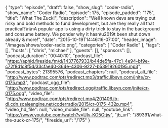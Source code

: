 {
  "type": "episode",
  "draft": false,
  "show_slug": "coder-radio",
  "show_name": "Coder Radio",
  "episode": 175,
  "episode_padded": "175",
  "title": "What The Zuck!",
  "description": "Well known devs are trying out risky and bold methods to fund development, but are they really all that practical?\n\nA popular app is using a dirty trick to stay in the background and consume battery. We ponder why it hasn\u2019t been shut down already & more!",
  "date": "2015-10-19T14:46:16-07:00",
  "header_image": "/images/shows/coder-radio.png",
  "categories": [
    "Coder Radio"
  ],
  "tags": [],
  "hosts": [
    "chris",
    "michael"
  ],
  "guests": [],
  "sponsors": [],
  "podcast_duration": "00:40:10",
  "podcast_file": "https://aphid.fireside.fm/d/1437767933/b44de5fa-47c1-4e94-bf9e-c72f8d1c8f5d/33cfae40-364e-4306-9227-b53919260195.mp3",
  "podcast_bytes": 21395576,
  "podcast_chapters": null,
  "podcast_alt_file": "http://www.podtrac.com/pts/redirect.mp3/traffic.libsyn.com/jnite/cr-0175.mp3",
  "podcast_ogg_file": "http://www.podtrac.com/pts/redirect.ogg/traffic.libsyn.com/jnite/cr-0175.ogg",
  "video_file": "http://www.podtrac.com/pts/redirect.mp4/201406.jb-dl.cdn.scaleengine.net/coderradio/2015/cr-0175-432p.mp4",
  "video_hd_file": null,
  "video_mobile_file": null,
  "youtube_link": "https://www.youtube.com/watch?v=UIv-KO5Gtjw",
  "jb_url": "/89391/what-the-zuck-cr-175/",
  "fireside_url": "/175"
}


